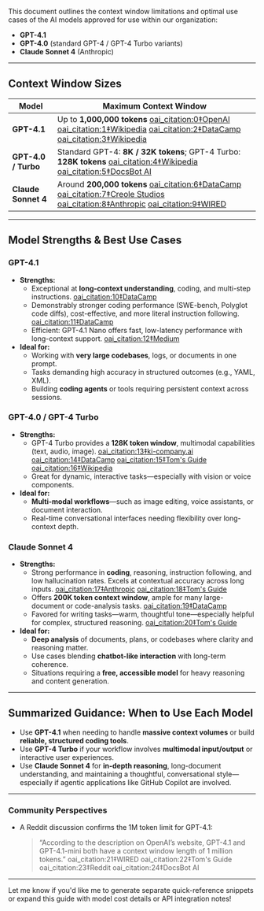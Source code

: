 This document outlines the context window limitations and optimal use cases of the AI models approved for use within our organization:

- **GPT-4.1**
- **GPT-4.0** (standard GPT-4 / GPT-4 Turbo variants)
- **Claude Sonnet 4** (Anthropic)

---

## Context Window Sizes

| Model | Maximum Context Window |
| --- | --- |
| **GPT-4.1** | Up to **1,000,000 tokens**  [oai_citation:0‡OpenAI](https://openai.com/index/gpt-4-1/?utm_source=chatgpt.com) [oai_citation:1‡Wikipedia](https://en.wikipedia.org/wiki/GPT-4.1?utm_source=chatgpt.com) [oai_citation:2‡DataCamp](https://www.datacamp.com/blog/gpt-4-1?utm_source=chatgpt.com) [oai_citation:3‡Wikipedia](https://en.wikipedia.org/wiki/Claude_%28language_model%29?utm_source=chatgpt.com) |
| **GPT-4.0 / Turbo** | Standard GPT-4: **8K / 32K tokens**; GPT-4 Turbo: **128K tokens**  [oai_citation:4‡Wikipedia](https://en.wikipedia.org/wiki/ChatGPT?utm_source=chatgpt.com) [oai_citation:5‡DocsBot AI](https://docsbot.ai/models/compare/gpt-4-turbo/gpt-4-1?utm_source=chatgpt.com) |
| **Claude Sonnet 4** | Around **200,000 tokens**  [oai_citation:6‡DataCamp](https://www.datacamp.com/blog/claude-4?utm_source=chatgpt.com) [oai_citation:7‡Creole Studios](https://www.creolestudios.com/claude-opus-4-vs-sonnet-4-ai-model-comparison/?utm_source=chatgpt.com) [oai_citation:8‡Anthropic](https://docs.anthropic.com/en/docs/about-claude/models/overview?utm_source=chatgpt.com) [oai_citation:9‡WIRED](https://www.wired.com/story/anthropic-new-model-launch-claude-4?utm_source=chatgpt.com) |

---

## Model Strengths & Best Use Cases

### GPT-4.1

- **Strengths:**
    - Exceptional at **long-context understanding**, coding, and multi-step instructions. [oai_citation:10‡DataCamp](https://www.datacamp.com/blog/gpt-4-1?utm_source=chatgpt.com)
    - Demonstrably stronger coding performance (SWE-bench, Polyglot code diffs), cost-effective, and more literal instruction following. [oai_citation:11‡DataCamp](https://www.datacamp.com/blog/gpt-4-1?utm_source=chatgpt.com)
    - Efficient: GPT-4.1 Nano offers fast, low-latency performance with long-context support. [oai_citation:12‡Medium](https://medium.com/%40support_94003/gpt-4-1-models-coding-benchmarks-context-scaling-real-world-applications-a469ae0b7cda?utm_source=chatgpt.com)
- **Ideal for:**
    - Working with **very large codebases**, logs, or documents in one prompt.
    - Tasks demanding high accuracy in structured outcomes (e.g., YAML, XML).
    - Building **coding agents** or tools requiring persistent context across sessions.

### GPT-4.0 / GPT-4 Turbo

- **Strengths:**
    - GPT-4 Turbo provides a **128K token window**, multimodal capabilities (text, audio, image). [oai_citation:13‡ki-company.ai](https://www.ki-company.ai/en/blog-beitraege/chatgpt-4-1-what-the-new-ai-model-can-really-do?utm_source=chatgpt.com) [oai_citation:14‡DataCamp](https://www.datacamp.com/blog/gpt-4-1?utm_source=chatgpt.com) [oai_citation:15‡Tom's Guide](https://www.tomsguide.com/ai/claude-4-vs-chatgpt-which-ai-assistant-is-right-for-you?utm_source=chatgpt.com) [oai_citation:16‡Wikipedia](https://en.wikipedia.org/wiki/ChatGPT?utm_source=chatgpt.com)
    - Great for dynamic, interactive tasks—especially with vision or voice components.
- **Ideal for:**
    - **Multi-modal workflows**—such as image editing, voice assistants, or document interaction.
    - Real-time conversational interfaces needing flexibility over long-context depth.

### Claude Sonnet 4

- **Strengths:**
    - Strong performance in **coding**, reasoning, instruction following, and low hallucination rates. Excels at contextual accuracy across long inputs. [oai_citation:17‡Anthropic](https://www.anthropic.com/claude/sonnet?utm_source=chatgpt.com) [oai_citation:18‡Tom's Guide](https://www.tomsguide.com/ai/claude-4-vs-chatgpt-which-ai-assistant-is-right-for-you?utm_source=chatgpt.com)
    - Offers **200K token context window**, ample for many large-document or code-analysis tasks. [oai_citation:19‡DataCamp](https://www.datacamp.com/blog/claude-4?utm_source=chatgpt.com)
    - Favored for writing tasks—warm, thoughtful tone—especially helpful for complex, structured reasoning. [oai_citation:20‡Tom's Guide](https://www.tomsguide.com/ai/claude-4-vs-chatgpt-which-ai-assistant-is-right-for-you?utm_source=chatgpt.com)
- **Ideal for:**
    - **Deep analysis** of documents, plans, or codebases where clarity and reasoning matter.
    - Use cases blending **chatbot-like interaction** with long-term coherence.
    - Situations requiring a **free, accessible model** for heavy reasoning and content generation.

---

## Summarized Guidance: When to Use Each Model

- Use **GPT-4.1** when needing to handle **massive context volumes** or build **reliable, structured coding tools**.
- Use **GPT-4 Turbo** if your workflow involves **multimodal input/output** or interactive user experiences.
- Use **Claude Sonnet 4** for **in-depth reasoning**, long-document understanding, and maintaining a thoughtful, conversational style—especially if agentic applications like GitHub Copilot are involved.

---

### Community Perspectives

- A Reddit discussion confirms the 1M token limit for GPT-4.1:
    
    > “According to the description on OpenAI’s website, GPT-4.1 and GPT-4.1-mini both have a context window length of 1 million tokens.”  oai_citation:21‡WIRED oai_citation:22‡Tom's Guide oai_citation:23‡Reddit oai_citation:24‡DocsBot AI
    > 

---

Let me know if you'd like me to generate separate quick-reference snippets or expand this guide with model cost details or API integration notes!